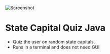 ![Screenshot](https://github.com/timeblade0/StateCapitalQuizJava/blob/002_java/screenshot.PNG)

# State Capital Quiz Java
- Quiz the user on random state capitals.
- Runs in a terminal and does not need GUI
